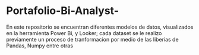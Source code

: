 # Portafolio-Bi-Analyst-
En este repositorio se encuentran diferentes modelos de datos, visualizados en la herramienta Power Bi, y Looker; cada dataset se le realizo previamente un proceso de tranformacion  por medio de las liberias de Pandas, Numpy entre otras 
